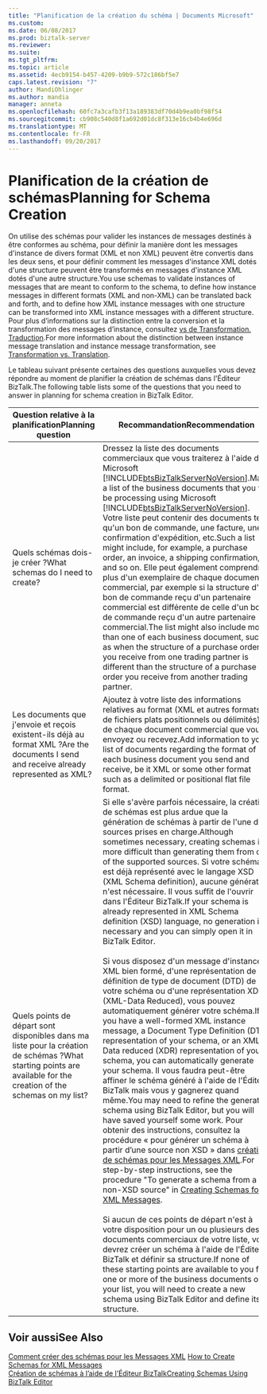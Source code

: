 ```yaml
---
title: "Planification de la création du schéma | Documents Microsoft"
ms.custom: 
ms.date: 06/08/2017
ms.prod: biztalk-server
ms.reviewer: 
ms.suite: 
ms.tgt_pltfrm: 
ms.topic: article
ms.assetid: 4ecb9154-b457-4209-b9b9-572c186bf5e7
caps.latest.revision: "7"
author: MandiOhlinger
ms.author: mandia
manager: anneta
ms.openlocfilehash: 60fc7a3cafb3f13a189383df70d4b9ea0bf98f54
ms.sourcegitcommit: cb908c540d8f1a692d01dc8f313e16cb4b4e696d
ms.translationtype: MT
ms.contentlocale: fr-FR
ms.lasthandoff: 09/20/2017
---
```

# <a name="planning-for-schema-creation"></a><span data-ttu-id="91906-102">Planification de la création de schémas</span><span class="sxs-lookup"><span data-stu-id="91906-102">Planning for Schema Creation</span></span>
<span data-ttu-id="91906-103">On utilise des schémas pour valider les instances de messages destinés à être conformes au schéma, pour définir la manière dont les messages d'instance de divers format (XML et non XML) peuvent être convertis dans les deux sens, et pour définir comment les messages d'instance XML dotés d'une structure peuvent être transformés en messages d'instance XML dotés d'une autre structure.</span><span class="sxs-lookup"><span data-stu-id="91906-103">You use schemas to validate instances of messages that are meant to conform to the schema, to define how instance messages in different formats (XML and non-XML) can be translated back and forth, and to define how XML instance messages with one structure can be transformed into XML instance messages with a different structure.</span></span> <span data-ttu-id="91906-104">Pour plus d’informations sur la distinction entre la conversion et la transformation des messages d’instance, consultez [vs de Transformation. Traduction](../core/data-transformation.md).</span><span class="sxs-lookup"><span data-stu-id="91906-104">For more information about the distinction between instance message translation and instance message transformation, see [Transformation vs. Translation](../core/data-transformation.md).</span></span>  
  
 <span data-ttu-id="91906-105">Le tableau suivant présente certaines des questions auxquelles vous devez répondre au moment de planifier la création de schémas dans l'Éditeur BizTalk.</span><span class="sxs-lookup"><span data-stu-id="91906-105">The following table lists some of the questions that you need to answer in planning for schema creation in BizTalk Editor.</span></span>  
  
|<span data-ttu-id="91906-106">Question relative à la planification</span><span class="sxs-lookup"><span data-stu-id="91906-106">Planning question</span></span>|<span data-ttu-id="91906-107">Recommandation</span><span class="sxs-lookup"><span data-stu-id="91906-107">Recommendation</span></span>|  
|-----------------------|--------------------|  
|<span data-ttu-id="91906-108">Quels schémas dois-je créer ?</span><span class="sxs-lookup"><span data-stu-id="91906-108">What schemas do I need to create?</span></span>|<span data-ttu-id="91906-109">Dressez la liste des documents commerciaux que vous traiterez à l'aide de Microsoft [!INCLUDE[btsBizTalkServerNoVersion](../includes/btsbiztalkservernoversion-md.md)].</span><span class="sxs-lookup"><span data-stu-id="91906-109">Make a list of the business documents that you will be processing using Microsoft [!INCLUDE[btsBizTalkServerNoVersion](../includes/btsbiztalkservernoversion-md.md)].</span></span> <span data-ttu-id="91906-110">Votre liste peut contenir des documents tels qu'un bon de commande, une facture, une confirmation d'expédition, etc.</span><span class="sxs-lookup"><span data-stu-id="91906-110">Such a list might include, for example, a purchase order, an invoice, a shipping confirmation, and so on.</span></span> <span data-ttu-id="91906-111">Elle peut également comprendre plus d'un exemplaire de chaque document commercial, par exemple si la structure d'un bon de commande reçu d'un partenaire commercial est différente de celle d'un bon de commande reçu d'un autre partenaire commercial.</span><span class="sxs-lookup"><span data-stu-id="91906-111">The list might also include more than one of each business document, such as when the structure of a purchase order you receive from one trading partner is different than the structure of a purchase order you receive from another trading partner.</span></span>|  
|<span data-ttu-id="91906-112">Les documents que j'envoie et reçois existent-ils déjà au format XML ?</span><span class="sxs-lookup"><span data-stu-id="91906-112">Are the documents I send and receive already represented as XML?</span></span>|<span data-ttu-id="91906-113">Ajoutez à votre liste des informations relatives au format (XML et autres formats de fichiers plats positionnels ou délimités) de chaque document commercial que vous envoyez ou recevez.</span><span class="sxs-lookup"><span data-stu-id="91906-113">Add information to your list of documents regarding the format of each business document you send and receive, be it XML or some other format such as a delimited or positional flat file format.</span></span>|  
|<span data-ttu-id="91906-114">Quels points de départ sont disponibles dans ma liste pour la création de schémas ?</span><span class="sxs-lookup"><span data-stu-id="91906-114">What starting points are available for the creation of the schemas on my list?</span></span>|<span data-ttu-id="91906-115">Si elle s'avère parfois nécessaire, la création de schémas est plus ardue que la génération de schémas à partir de l'une des sources prises en charge.</span><span class="sxs-lookup"><span data-stu-id="91906-115">Although sometimes necessary, creating schemas is more difficult than generating them from one of the supported sources.</span></span> <span data-ttu-id="91906-116">Si votre schéma est déjà représenté avec le langage XSD (XML Schema definition), aucune génération n'est nécessaire. Il vous suffit de l'ouvrir dans l'Éditeur BizTalk.</span><span class="sxs-lookup"><span data-stu-id="91906-116">If your schema is already represented in XML Schema definition (XSD) language, no generation is necessary and you can simply open it in BizTalk Editor.</span></span><br /><br /> <span data-ttu-id="91906-117">Si vous disposez d'un message d'instance XML bien formé, d'une représentation de définition de type de document (DTD) de votre schéma ou d'une représentation XDR (XML-Data Reduced), vous pouvez automatiquement générer votre schéma.</span><span class="sxs-lookup"><span data-stu-id="91906-117">If you have a well-formed XML instance message, a Document Type Definition (DTD) representation of your schema, or an XML-Data reduced (XDR) representation of your schema, you can automatically generate your schema.</span></span> <span data-ttu-id="91906-118">Il vous faudra peut-être affiner le schéma généré à l'aide de l'Éditeur BizTalk mais vous y gagnerez quand même.</span><span class="sxs-lookup"><span data-stu-id="91906-118">You may need to refine the generated schema using BizTalk Editor, but you will have saved yourself some work.</span></span> <span data-ttu-id="91906-119">Pour obtenir des instructions, consultez la procédure « pour générer un schéma à partir d’une source non XSD » dans [création de schémas pour les Messages XML](../core/how-to-create-schemas-for-xml-messages.md).</span><span class="sxs-lookup"><span data-stu-id="91906-119">For step-by-step instructions, see the procedure "To generate a schema from a non-XSD source" in [Creating Schemas for XML Messages](../core/how-to-create-schemas-for-xml-messages.md).</span></span><br /><br /> <span data-ttu-id="91906-120">Si aucun de ces points de départ n'est à votre disposition pour un ou plusieurs des documents commerciaux de votre liste, vous devrez créer un schéma à l'aide de l'Éditeur BizTalk et définir sa structure.</span><span class="sxs-lookup"><span data-stu-id="91906-120">If none of these starting points are available to you for one or more of the business documents on your list, you will need to create a new schema using BizTalk Editor and define its structure.</span></span>|  
  
## <a name="see-also"></a><span data-ttu-id="91906-121">Voir aussi</span><span class="sxs-lookup"><span data-stu-id="91906-121">See Also</span></span>  
 <span data-ttu-id="91906-122">[Comment créer des schémas pour les Messages XML](../core/how-to-create-schemas-for-xml-messages.md) </span><span class="sxs-lookup"><span data-stu-id="91906-122">[How to Create Schemas for XML Messages](../core/how-to-create-schemas-for-xml-messages.md) </span></span>  
 [<span data-ttu-id="91906-123">Création de schémas à l’aide de l’Éditeur BizTalk</span><span class="sxs-lookup"><span data-stu-id="91906-123">Creating Schemas Using BizTalk Editor</span></span>](../core/creating-schemas-using-biztalk-editor.md)